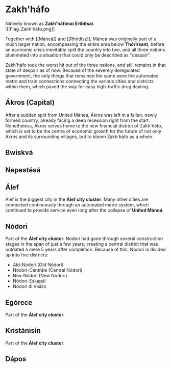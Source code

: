 # Zakh'háfo
Natively known as **Zakh'háfónai Ertbitsai**. \
![[Flag_Zakh'háfo.png]]

Together with [[Máneá]] and [[Rhódisz]], Máneá was originally part of a much larger nation, encompassing the entire area below **Thórirsant**, before an economic crisis inevitably split the country into two, and all three nations plummeted into a situation that could only be described as "despair". 

Zakh'háfo took the worst hit out of the three nations, and still remains in that state of despair as of now. Because of the severely deregulated government, the only things that remained the same were the automated metro and train connections connecting the various cities and districts within them, which paved the way for easy high-traffic drug dealing. 

## Ákros (Capital)
After a sudden split from United Máneá, Ákros was left in a fallen, newly formed country, already facing a deep recession right from the start. Nonetheless, Ákros serves home to the new financial district of Zakh'háfo, which is set to be the centre of economic growth for the future of not only Ákros and its surrounding villages, but to bloom Zakh'háfo as a whole.

## Bwiskvá

## Nepestésá

## Álef
Álef is the biggest city in the **Álef city cluster**. Many other cities are connected continuously through an automated metro system, which continued to provide service even long after the collapse of **United Máneá**.
## Nódori
Part of the **Álef city cluster**. Nódori had gone through several construction stages in the span of just a few years, creating a central district that was outdated a mere 5 years after completion. Because of this, Nódori is divided up into five districts:
- Ald-Nódori (Old Nódori)
- Nódori-Centrále (Central Nódori)
- Nóv-Nódori (New Nódori)
- Nódori-Eskapál 
- Nódori di Visízs
## Egórece
Part of the **Álef city cluster**.
## Kristánisin
Part of the **Álef city cluster**.
## Dápos
